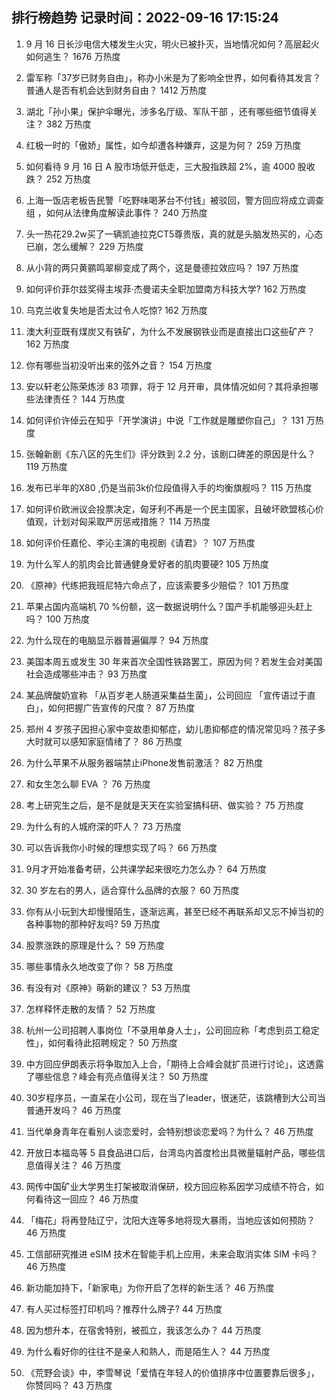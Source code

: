 
## 排行榜趋势 记录时间：2022-09-16 17:15:24
  
  1. 9 月 16 日长沙电信大楼发生火灾，明火已被扑灭，当地情况如何？高层起火如何逃生？ 1676 万热度
    
  2. 雷军称「37岁已财务自由」，称办小米是为了影响全世界，如何看待其发言？普通人是否有机会达到财务自由？ 1412 万热度
    
  3. 湖北「孙小果」保护伞曝光，涉多名厅级、军队干部 ，还有哪些细节值得关注？ 382 万热度
    
  4. 红极一时的「傲娇」属性，如今却遭各种嫌弃，这是为何？ 259 万热度
    
  5. 如何看待 9 月 16 日 A 股市场低开低走，三大股指跌超 2%，逾 4000 股收跌？ 252 万热度
    
  6. 上海一饭店老板告民警「吃野味喝茅台不付钱」被驳回，警方回应将成立调查组 ，如何从法律角度解读此事件？ 240 万热度
    
  7. 头一热花29.2w买了一辆凯迪拉克CT5尊贵版，真的就是头脑发热买的，心态已崩，怎么缓解？ 229 万热度
    
  8. 从小背的两只黄鹂鸣翠柳变成了两个，这是曼德拉效应吗？ 197 万热度
    
  9. 如何评价菲尔兹奖得主埃菲·杰曼诺夫全职加盟南方科技大学? 162 万热度
    
  10. 乌克兰收复失地是否太过令人吃惊? 162 万热度
    
  11. 澳大利亚既有煤炭又有铁矿，为什么不发展钢铁业而是直接出口这些矿产？ 162 万热度
    
  12. 你有哪些当初没听出来的弦外之音？ 154 万热度
    
  13. 安以轩老公陈荣炼涉 83 项罪，将于 12 月开审，具体情况如何？其将承担哪些法律责任？ 144 万热度
    
  14. 如何评价许倬云在知乎「开学演讲」中说「工作就是雕塑你自己」？ 131 万热度
    
  15. 张翰新剧《东八区的先生们》评分跌到 2.2 分，该剧口碑差的原因是什么？ 119 万热度
    
  16. 发布已半年的X80 ,仍是当前3k价位段值得入手的均衡旗舰吗？ 115 万热度
    
  17. 如何评价欧洲议会投票决定，匈牙利不再是一个民主国家，且破坏欧盟核心价值观，计划对匈采取严厉惩戒措施？ 114 万热度
    
  18. 如何评价任嘉伦、李沁主演的电视剧《请君》？ 107 万热度
    
  19. 为什么军人的肌肉会比普通健身爱好者的肌肉要硬? 105 万热度
    
  20. 《原神》代练把我班尼特六命点了，应该索要多少赔偿？ 101 万热度
    
  21. 苹果占国内高端机 70 %份额，这一数据说明什么？国产手机能够迎头赶上吗？ 100 万热度
    
  22. 为什么现在的电脑显示器普遍偏厚？ 94 万热度
    
  23. 美国本周五或发生 30 年来首次全国性铁路罢工，原因为何？若发生会对美国社会造成哪些冲击？ 93 万热度
    
  24. 某品牌酸奶宣称 「从百岁老人肠道采集益生菌」，公司回应 「宣传语过于直白」，如何把握广告宣传的尺度？ 87 万热度
    
  25. 郑州 4 岁孩子因担心家中变故患抑郁症，幼儿患抑郁症的情况常见吗？孩子多大时就可以感知家庭情绪了？ 86 万热度
    
  26. 为什么苹果不从服务器端禁止iPhone发售前激活？ 82 万热度
    
  27. 和女生怎么聊 EVA ？ 76 万热度
    
  28. 考上研究生之后，是不是就是天天在实验室搞科研、做实验？ 75 万热度
    
  29. 为什么有的人城府深的吓人？ 73 万热度
    
  30. 可以告诉我你小时候的理想实现了吗？ 66 万热度
    
  31. 9月才开始准备考研，公共课学起来很吃力怎么办？ 64 万热度
    
  32. 30 岁左右的男人，适合穿什么品牌的衣服？ 60 万热度
    
  33. 你有从小玩到大却慢慢陌生，逐渐远离，甚至已经不再联系却又忘不掉当初的各种事物的那种好友吗? 59 万热度
    
  34. 股票涨跌的原理是什么？ 59 万热度
    
  35. 哪些事情永久地改变了你？ 58 万热度
    
  36. 有没有对《原神》萌新的建议？ 53 万热度
    
  37. 怎样释怀走散的友情？ 52 万热度
    
  38. 杭州一公司招聘人事岗位「不录用单身人士」，公司回应称「考虑到员工稳定性」，如何看待此招聘规定？ 50 万热度
    
  39. 中方回应伊朗表示将争取加入上合，「期待上合峰会就扩员进行讨论」，这透露了哪些信息？峰会有亮点值得关注？ 50 万热度
    
  40. 30岁程序员，一直呆在小公司，现在当了leader，很迷茫，该跳槽到大公司当普通开发吗？ 46 万热度
    
  41. 当代单身青年在看别人谈恋爱时，会特别想谈恋爱吗？为什么？ 46 万热度
    
  42. 开放日本福岛等 5 县食品进口后，台湾岛内首度检出具微量辐射产品，哪些信息值得关注？ 46 万热度
    
  43. 网传中国矿业大学男生打架被取消保研，校方回应称系因学习成绩不符合，如何看待这一回应？ 46 万热度
    
  44. 「梅花」将再登陆辽宁，沈阳大连等多地将现大暴雨，当地应该如何预防？ 46 万热度
    
  45. 工信部研究推进 eSIM 技术在智能手机上应用，未来会取消实体 SIM 卡吗？ 46 万热度
    
  46. 新功能加持下，「新家电」为你开启了怎样的新生活？ 46 万热度
    
  47. 有人买过标签打印机吗？推荐什么牌子? 44 万热度
    
  48. 因为想升本，在宿舍特别，被孤立，我该怎么办？ 44 万热度
    
  49. 为什么看好你的往往不是亲人和熟人，而是陌生人？ 44 万热度
    
  50. 《荒野会谈》中，李雪琴说「爱情在年轻人的价值排序中位置要靠后很多」，你赞同吗？ 43 万热度
    